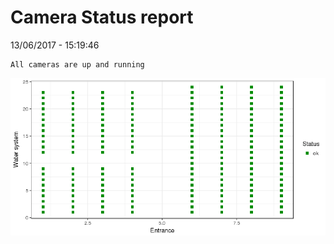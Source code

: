 Camera Status report
================
13/06/2017 - 15:19:46

    All cameras are up and running

![](camreport_files/figure-markdown_github/unnamed-chunk-2-1.png)
